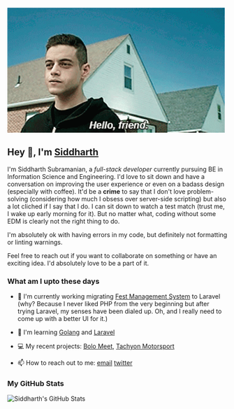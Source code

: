 ![Hello, friend](hello_friend.gif)

## Hey 👋, I'm [Siddharth](https://github.com/sidsbrmnn)

I'm Siddharth Subramanian, a _full-stack developer_ currently pursuing BE in Information Science and Engineering. I'd love to sit down and have a conversation on improving the user experience or even on a badass design (especially with coffee). It'd be a **crime** to say that I don't love problem-solving (considering how much I obsess over server-side scripting) but also a lot cliched if I say that I do. I can sit down to watch a test match (trust me, I wake up early morning for it). But no matter what, coding without some EDM is clearly not the right thing to do.

I'm absolutely ok with having errors in my code, but definitely not formatting or linting warnings.

Feel free to reach out if you want to collaborate on something or have an exciting idea. I'd absolutely love to be a part of it.

### What am I upto these days

-   🔭 I'm currently working migrating [Fest Management System](https://github.com/sidsbrmnn/fest-management-system) to Laravel (why? Because I never liked PHP from the very beginning but after trying Laravel, my senses have been dialed up. Oh, and I really need to come up with a better UI for it.)

-   🌱 I'm learning [Golang](https://golang.org) and [Laravel](https://laravel.com)

-   💻 My recent projects: [Bolo Meet](https://bolomeet.com), [Tachyon Motorsport](https://tachyonmotorsport.com)

-   📫 How to reach out to me: [email](mailto:sidsbrmnn@gmail.com) [twitter](https://twitter.com/sidsbrmnn)

### My GitHub Stats

![Siddharth's GitHub Stats](https://github-readme-stats.vercel.app/api?username=sidsbrmnn&show_icons=true&hide_title=true)
